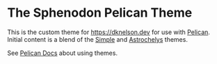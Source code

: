 # The Sphenodon Pelican Theme

This is the custom theme for <https://dknelson.dev> for use with [Pelican](https://docs.getpelican.com/en/latest/index.html). Initial content is a blend of the [Simple](https://github.com/getpelican/pelican/tree/master/pelican/themes/simple) and [Astrochelys](https://github.com/out-of-cheese-error/astrochelys) themes.

See [Pelican Docs](https://docs.getpelican.com/en/latest/themes.html) about using themes.